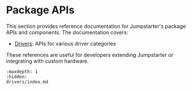 # Package APIs

This section provides reference documentation for Jumpstarter's package APIs and
components. The documentation covers:

- [Drivers](drivers/index.md): APIs for various driver categories

These references are useful for developers extending Jumpstarter or integrating
with custom hardware.

```{toctree}
:maxdepth: 1
:hidden:
drivers/index.md
```